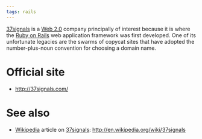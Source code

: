 ```yaml
---
tags: rails
---
```


[37signals](/wiki/37signals) is a [Web 2.0](/wiki/Web_2.0) company principally of interest because it is where the [Ruby on Rails](/wiki/Ruby_on_Rails) web application framework was first developed. One of its unfortunate legacies are the swarms of copycat sites that have adopted the number-plus-noun convention for choosing a domain name.

# Official site

-   <http://37signals.com/>

# See also

-   [Wikipedia](/wiki/Wikipedia) article on [37signals](/wiki/37signals): <http://en.wikipedia.org/wiki/37signals>

